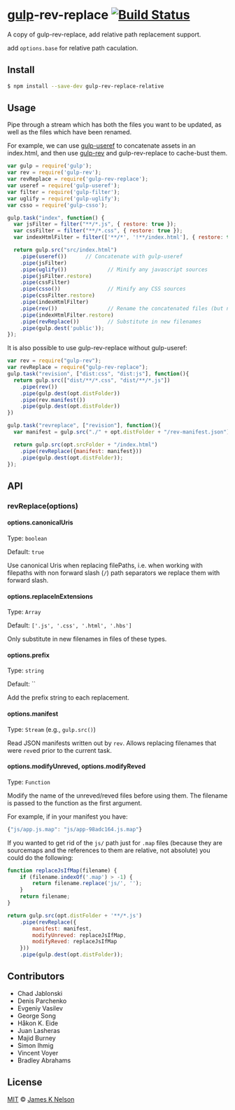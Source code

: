 [gulp](https://github.com/wearefractal/gulp)-rev-replace [![Build Status](https://travis-ci.org/jamesknelson/gulp-rev-replace.svg?branch=master)](https://travis-ci.org/jamesknelson/gulp-rev-replace)
================

A copy of gulp-rev-replace, add relative path replacement support.

add `options.base` for relative path caculation.

## Install

```bash
$ npm install --save-dev gulp-rev-replace-relative
```


## Usage

Pipe through a stream which has both the files you want to be updated, as well as the files which have been renamed.

For example, we can use [gulp-useref](https://github.com/jonkemp/gulp-useref) to concatenate assets in an index.html,
and then use [gulp-rev](https://github.com/sindresorhus/gulp-rev) and gulp-rev-replace to cache-bust them.

```js
var gulp = require('gulp');
var rev = require('gulp-rev');
var revReplace = require('gulp-rev-replace');
var useref = require('gulp-useref');
var filter = require('gulp-filter');
var uglify = require('gulp-uglify');
var csso = require('gulp-csso');

gulp.task("index", function() {
  var jsFilter = filter("**/*.js", { restore: true });
  var cssFilter = filter("**/*.css", { restore: true });
  var indexHtmlFilter = filter(['**/*', '!**/index.html'], { restore: true });

  return gulp.src("src/index.html")
    .pipe(useref())      // Concatenate with gulp-useref
    .pipe(jsFilter)
    .pipe(uglify())             // Minify any javascript sources
    .pipe(jsFilter.restore)
    .pipe(cssFilter)
    .pipe(csso())               // Minify any CSS sources
    .pipe(cssFilter.restore)
    .pipe(indexHtmlFilter)
    .pipe(rev())                // Rename the concatenated files (but not index.html)
    .pipe(indexHtmlFilter.restore)
    .pipe(revReplace())         // Substitute in new filenames
    .pipe(gulp.dest('public'));
});
```

It is also possible to use gulp-rev-replace without gulp-useref:

```js
var rev = require("gulp-rev");
var revReplace = require("gulp-rev-replace");
gulp.task("revision", ["dist:css", "dist:js"], function(){
  return gulp.src(["dist/**/*.css", "dist/**/*.js"])
    .pipe(rev())
    .pipe(gulp.dest(opt.distFolder))
    .pipe(rev.manifest())
    .pipe(gulp.dest(opt.distFolder))
})

gulp.task("revreplace", ["revision"], function(){
  var manifest = gulp.src("./" + opt.distFolder + "/rev-manifest.json");

  return gulp.src(opt.srcFolder + "/index.html")
    .pipe(revReplace({manifest: manifest}))
    .pipe(gulp.dest(opt.distFolder));
});
```


## API

### revReplace(options)

#### options.canonicalUris
Type: `boolean`

Default: `true`

Use canonical Uris when replacing filePaths, i.e. when working with filepaths
with non forward slash (`/`) path separators we replace them with forward slash.

#### options.replaceInExtensions
Type: `Array`

Default: `['.js', '.css', '.html', '.hbs']`

Only substitute in new filenames in files of these types.

#### options.prefix
Type: `string`

Default: ``

Add the prefix string to each replacement.

#### options.manifest
Type: `Stream` (e.g., `gulp.src()`)

Read JSON manifests written out by `rev`. Allows replacing filenames that were
`rev`ed prior to the current task.

#### options.modifyUnreved, options.modifyReved
Type: `Function`

Modify the name of the unreved/reved files before using them. The filename is
passed to the function as the first argument.

For example, if in your manifest you have:

```js
{"js/app.js.map": "js/app-98adc164.js.map"}
```

If you wanted to get rid of the `js/` path just for `.map` files (because they
are sourcemaps and the references to them are relative, not absolute) you could
do the following:

```js
function replaceJsIfMap(filename) {
    if (filename.indexOf('.map') > -1) {
        return filename.replace('js/', '');
    }
    return filename;
}

return gulp.src(opt.distFolder + '**/*.js')
    .pipe(revReplace({
        manifest: manifest,
        modifyUnreved: replaceJsIfMap,
        modifyReved: replaceJsIfMap
    }))
    .pipe(gulp.dest(opt.distFolder));
```

## Contributors

- Chad Jablonski
- Denis Parchenko
- Evgeniy Vasilev
- George Song
- Håkon K. Eide
- Juan Lasheras
- Majid Burney
- Simon Ihmig
- Vincent Voyer
- Bradley Abrahams


## License

[MIT](http://opensource.org/licenses/MIT) © [James K Nelson](http://jamesknelson.com)
